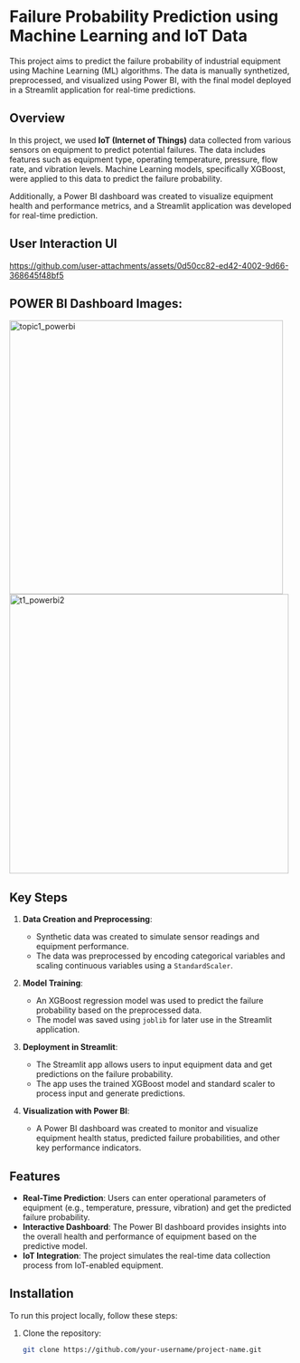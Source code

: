 # Failure Probability Prediction using Machine Learning and IoT Data

This project aims to predict the failure probability of industrial equipment using Machine Learning (ML) algorithms. The data is manually synthetized, preprocessed, and visualized using Power BI, with the final model deployed in a Streamlit application for real-time predictions.

## Overview

In this project, we used **IoT (Internet of Things)** data collected from various sensors on equipment to predict potential failures. The data includes features such as equipment type, operating temperature, pressure, flow rate, and vibration levels. Machine Learning models, specifically XGBoost, were applied to this data to predict the failure probability.

Additionally, a Power BI dashboard was created to visualize equipment health and performance metrics, and a Streamlit application was developed for real-time prediction.
## User Interaction UI


https://github.com/user-attachments/assets/0d50cc82-ed42-4002-9d66-368645f48bf5


## POWER BI Dashboard Images:
<img width="484" alt="topic1_powerbi" src="https://github.com/user-attachments/assets/2cbb207d-36c3-4260-91a9-b7b1a2a2fcb4" />





<img width="494" alt="t1_powerbi2" src="https://github.com/user-attachments/assets/68d48ba7-5080-4c8f-93c3-7faf2b4e190d" />

## Key Steps

1. **Data Creation and Preprocessing**:  
   - Synthetic data was created to simulate sensor readings and equipment performance.
   - The data was preprocessed by encoding categorical variables and scaling continuous variables using a `StandardScaler`.

2. **Model Training**:  
   - An XGBoost regression model was used to predict the failure probability based on the preprocessed data.
   - The model was saved using `joblib` for later use in the Streamlit application.

3. **Deployment in Streamlit**:  
   - The Streamlit app allows users to input equipment data and get predictions on the failure probability.
   - The app uses the trained XGBoost model and standard scaler to process input and generate predictions.

4. **Visualization with Power BI**:  
   - A Power BI dashboard was created to monitor and visualize equipment health status, predicted failure probabilities, and other key performance indicators.

## Features

- **Real-Time Prediction**: Users can enter operational parameters of equipment (e.g., temperature, pressure, vibration) and get the predicted failure probability.
- **Interactive Dashboard**: The Power BI dashboard provides insights into the overall health and performance of equipment based on the predictive model.
- **IoT Integration**: The project simulates the real-time data collection process from IoT-enabled equipment.

## Installation

To run this project locally, follow these steps:

1. Clone the repository:
   ```bash
   git clone https://github.com/your-username/project-name.git
